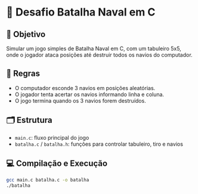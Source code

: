 # 🚢 Desafio Batalha Naval em C

## 🎯 Objetivo

Simular um jogo simples de Batalha Naval em C, com um tabuleiro 5x5, onde o jogador ataca posições até destruir todos os navios do computador.

## 🧠 Regras

- O computador esconde 3 navios em posições aleatórias.
- O jogador tenta acertar os navios informando linha e coluna.
- O jogo termina quando os 3 navios forem destruídos.

## 🗂 Estrutura

- `main.c`: fluxo principal do jogo
- `batalha.c` / `batalha.h`: funções para controlar tabuleiro, tiro e navios

## 💻 Compilação e Execução

```bash
gcc main.c batalha.c -o batalha
./batalha

